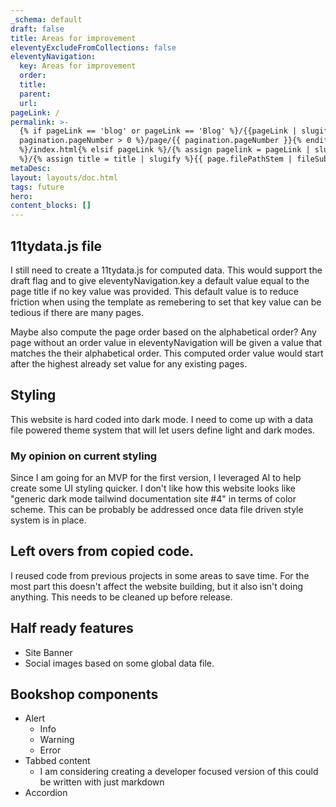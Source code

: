 ```yaml
---
_schema: default
draft: false
title: Areas for improvement
eleventyExcludeFromCollections: false
eleventyNavigation:
  key: Areas for improvement
  order: 
  title:
  parent:
  url:
pageLink: /
permalink: >-
  {% if pageLink == 'blog' or pageLink == 'Blog' %}/{{pageLink | slugify}}{% if
  pagination.pageNumber > 0 %}/page/{{ pagination.pageNumber }}{% endif
  %}/index.html{% elsif pageLink %}/{% assign pagelink = pageLink | slugify %}{{  page.filePathStem | fileSubstringFilter | append: pagelink | downcase }}/index.html{% else
  %}/{% assign title = title | slugify %}{{ page.filePathStem | fileSubstringFilter | append: title | downcase }}/index.html{%endif %}
metaDesc: 
layout: layouts/doc.html
tags: future
hero:
content_blocks: []
---
```

## 11tydata.js file
I still need to create a 11tydata.js for computed data. This would support the draft flag and to give eleventyNavigation.key a default value equal to the page title if no key value was provided. This default value is to reduce friction when using the template as remebering to set that key value can be tedious if there are many pages.

Maybe also compute the page order based on the alphabetical order? Any page without an order value in eleventyNavigation will be given a value that matches the their alphabetical order. This computed order value would start after the highest already set value for any existing pages.

## Styling
This website is hard coded into dark mode. I need to come up with a data file powered theme system that will let users define light and dark modes. 

### My opinion on current styling
Since I am going for an MVP for the first version, I leveraged AI to help create some UI styling quicker. I don't like how this website looks like "generic dark mode tailwind documentation site #4" in terms of color scheme. This can be probably be addressed once data file driven style system is in place. 

## Left overs from copied code.
I reused code from previous projects in some areas to save time. For the most part this doesn't affect the website building, but it also isn't doing anything. This needs to be cleaned up before release.

## Half ready features
* Site Banner
* Social images based on some global data file.

## Bookshop components
* Alert
	* Info
	* Warning
	* Error
* Tabbed content 
	* I am considering creating a developer focused version of this could be written with just markdown
* Accordion